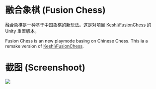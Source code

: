 # 融合象棋 (Fusion Chess)

融合象棋是一种基于中国象棋的新玩法。这是对项目 [Keshi\FusionChess](https://github.com/KeshiSmith/FusionChess) 的 Unity 重置版本。

Fusion Chess is an new playmode basing on Chinese Chess. This ia a remake version of [Keshi\FusionChess](https://github.com/KeshiSmith/FusionChess).

# 截图 (Screenshoot)

![](https://i.imgur.com/NJECLZg.png)

